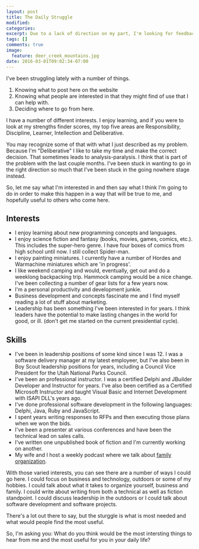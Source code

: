 ```yaml
---
layout: post
title: The Daily Struggle
modified:
categories:
excerpt: Due to a lack of direction on my part, I'm looking for feedback on what would be most useful to people who read this blog.
tags: []
comments: true
image:
  feature: deer_creek_mountains.jpg
date: 2016-03-01T09:02:34-07:00
---
```

I've been struggling lately with a number of things.

1. Knowing what to post here on the website
2. Knowing what people are interested in that they might find of use that I can help with.
3. Deciding where to go from here.

I have a number of different interests. I enjoy learning, and if you were to look at my strengths finder scores, my top five areas are Responsibility, Discipline, Learner, Intellection and Deliberative.

You may recognize some of that with what I just described as my problem. Because I'm "Deliberative" I like to take my time and make the correct decision. That sometimes leads to analysis-paralysis. I think that is part of the problem with the last couple months. I've been stuck in wanting to go in the right direction so much that I've been stuck in the going nowhere stage instead.

So, let me say what I'm interested in and then say what I think I'm going to do in order to make this happen in a way that will be true to me, and hopefully useful to others who come here.

## Interests
- I enjoy learning about new programming concepts and languages.
- I enjoy science fiction and fantasy (books, movies, games, comics, etc.). This includes the super-hero genre. I have four boxes of comics from high school until now. I still collect Spider-man.
- I enjoy painting miniatures. I currently have a number of Hordes and Warmachine miniatures which are 'in progress'.
- I like weekend camping and would, eventually, get out and do a weeklong backpacking trip. Hammock camping would be a nice change. I've been collecting a number of gear lists for a few years now.
- I'm a personal productivity and development junkie.
- Business development and concepts fascinate me and I find myself reading a lot of stuff about marketing.
- Leadership has been something I've been interested in for years. I think leaders have the potential to make lasting changes in the world for good, or ill. (don't get me started on the current presidential cycle).

## Skills
- I've been in leadership positions of some kind since I was 12. I was a software delivery manager at my latest employeer, but I've also been in Boy Scout leadership positions for years, including a Council Vice President for the Utah National Parks Council.
- I've been an professional instructor. I was a certified Delphi and JBuilder Developer and Instructor for years. I've also been certified as a Certified Microsoft Instructor and taught Visual Basic and Internet Development with ISAPI DLL's years ago.
- I've done professional software development in the following languages: Delphi, Java, Ruby and JavaScript.
- I spent years writing responses to RFPs and then executing those plans when we won the bids.
- I've been a presenter at various conferences and have been the technical lead on sales calls.
- I've written one unpublished book of fiction and I'm currently working on another.
- My wife and I host a weekly podcast where we talk about [family organization][organized_family].

With those varied interests, you can see there are a number of ways I could go here. I could focus on business and technology, outdoors or some of my hobbies. I could talk about what it takes to organize yourself, business and family. I could write about writing from both a technical as well as fiction standpoint. I could discuss leadership in the outdoors or I could talk about software development and software projects.

There's a lot out there to say, but the sturggle is what is most needed and what would people find the most useful.

So, I'm asking you: What do you think would be the most intersting things to hear from me and the most useful for you in your daily life?

[organized_family]: http://www.organizedfamily.co

